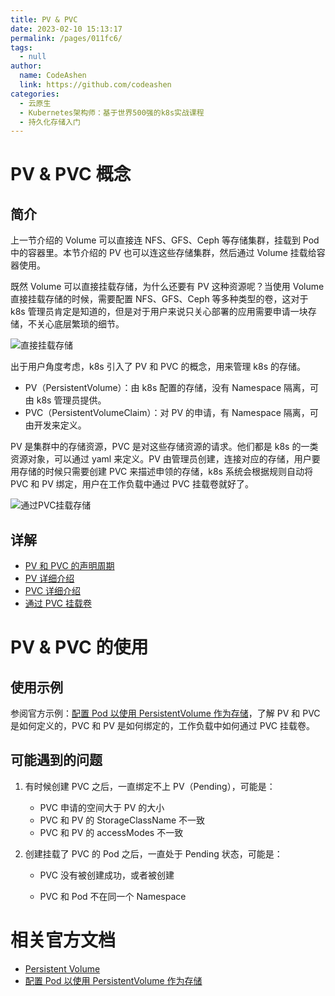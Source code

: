 ```yaml
---
title: PV & PVC
date: 2023-02-10 15:13:17
permalink: /pages/011fc6/
tags: 
  - null
author: 
  name: CodeAshen
  link: https://github.com/codeashen
categories: 
  - 云原生
  - Kubernetes架构师：基于世界500强的k8s实战课程
  - 持久化存储入门
---
```



# PV & PVC 概念

## 简介 

上一节介绍的 Volume 可以直接连 NFS、GFS、Ceph 等存储集群，挂载到 Pod 中的容器里。本节介绍的 PV 也可以连这些存储集群，然后通过 Volume 挂载给容器使用。

既然 Volume 可以直接挂载存储，为什么还要有 PV 这种资源呢？当使用 Volume 直接挂载存储的时候，需要配置 NFS、GFS、Ceph 等多种类型的卷，这对于 k8s 管理员肯定是知道的，但是对于用户来说只关心部署的应用需要申请一块存储，不关心底层繁琐的细节。

![直接挂载存储](https://cc.hjfile.cn/cc/img/20220517/2022051711141493140927.png)

出于用户角度考虑，k8s 引入了 PV 和 PVC 的概念，用来管理 k8s 的存储。

- PV（PersistentVolume）：由 k8s 配置的存储，没有 Namespace 隔离，可由 k8s 管理员提供。
- PVC（PersistentVolumeClaim）：对 PV 的申请，有 Namespace 隔离，可由开发来定义。

PV 是集群中的存储资源，PVC 是对这些存储资源的请求。他们都是 k8s 的一类资源对象，可以通过 yaml 来定义。PV 由管理员创建，连接对应的存储，用户要用存储的时候只需要创建 PVC 来描述申领的存储，k8s 系统会根据规则自动将 PVC 和 PV 绑定，用户在工作负载中通过 PVC 挂载卷就好了。

![通过PVC挂载存储](https://cc.hjfile.cn/cc/img/20220517/2022051711075219286142.png)

## 详解

- [PV 和 PVC 的声明周期](https://kubernetes.io/zh/docs/concepts/storage/persistent-volumes/#lifecycle-of-a-volume-and-claim)
- [PV 详细介绍](https://kubernetes.io/zh/docs/concepts/storage/persistent-volumes/#persistent-volumes)
- [PVC 详细介绍](https://kubernetes.io/zh/docs/concepts/storage/persistent-volumes/#persistentvolumeclaims)
- [通过 PVC 挂载卷](https://kubernetes.io/zh/docs/concepts/storage/persistent-volumes/#claims-as-volumes)

# PV & PVC 的使用

## 使用示例

参阅官方示例：[配置 Pod 以使用 PersistentVolume 作为存储](https://kubernetes.io/zh/docs/tasks/configure-pod-container/configure-persistent-volume-storage)，了解 PV 和 PVC 是如何定义的，PVC 和 PV 是如何绑定的，工作负载中如何通过 PVC 挂载卷。

## 可能遇到的问题

1. 有时候创建 PVC 之后，一直绑定不上 PV（Pending），可能是：

   - PVC 申请的空间大于 PV 的大小
   - PVC 和 PV 的 StorageClassName 不一致
   - PVC 和 PV 的 accessModes 不一致

2. 创建挂载了 PVC 的 Pod 之后，一直处于 Pending 状态，可能是：

   - PVC 没有被创建成功，或者被创建

   - PVC 和 Pod 不在同一个 Namespace

# 相关官方文档

- [Persistent Volume](https://kubernetes.io/zh/docs/concepts/storage/persistent-volumes/)
- [配置 Pod 以使用 PersistentVolume 作为存储](https://kubernetes.io/zh/docs/tasks/configure-pod-container/configure-persistent-volume-storage)